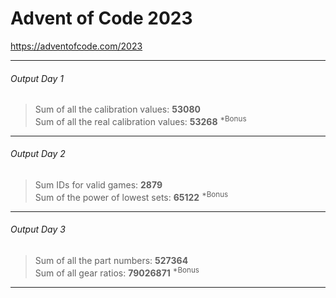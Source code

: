 # Advent of Code 2023
<https://adventofcode.com/2023>
***
###### Output Day 1
>Sum of all the calibration values: **53080**<br>
>Sum of all the real calibration values: **53268** <sup>*Bonus</sup>
***
###### Output Day 2
>Sum IDs for valid games: **2879**<br>
>Sum of the power of lowest sets: **65122** <sup>*Bonus</sup>
***
###### Output Day 3
>Sum of all the part numbers: **527364**<br>
>Sum of all gear ratios: **79026871** <sup>*Bonus</sup>
***
